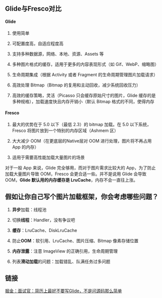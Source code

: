 ## Glide与Fresco对比

#### Glide
1. 使用简单

2. 可配置度高，自适应程度高

3. 支持多种数据源，网络、本地、资源、Assets 等

4. 多种图片格式的缓存，适用于更多的内容表现形式（如 Gif、WebP、缩略图）

5. 生命周期集成（根据 Activity 或者 Fragment 的生命周期管理图片加载请求）

6. 高效处理 Bitmap（Bitmap 的复用和主动回收，减少系统回收压力）

7. 高效的缓存策略，灵活（Picasso 只会缓存原始尺寸的图片，Glide 缓存的是多种规格），加载速度快且内存开销小（默认 Bitmap 格式的不同，使得内存

#### Fresco
1. 最大的优势在于 5.0 以下（最低 2.3）的 bitmap 加载。在 5.0 以下系统，Fresco 将图片放到一个特别的内存区域（Ashmem 区）

2. 大大减少 OOM（在更底层的Native层对 OOM 进行处理，图片将不再占用 App 的内存）

3. 适用于需要高性能加载大量图片的场景

对于一般 App 来说，Glide 完全够用，而对于图片需求比较大的 App，为了防止加载大量图片导致 OOM，Fresco 会更合适一些。并不是说用 Glide 会导致 OOM，**Glide 默认用的内存缓存是 LruCache**，内存不会一直往上涨。


## 假如让你自己写个图片加载框架，你会考虑哪些问题？

1. **异步**加载：线程池

2. 切换**线程**：Handler，没有争议吧

3. **缓存**：LruCache、DiskLruCache

4. 防止**OOM**：软引用、LruCache、图片压缩、Bitmap 像素存储位置

5. **内存泄露**：注意 ImageView 的正确引用，生命周期管理

6. 列表**滑动加载**的问题：加载错乱、队满任务过多问题


## 链接
[掘金：面试官：简历上最好不要写Glide，不是问源码那么简单](https://juejin.im/post/5dbeda27e51d452a161e00c8)